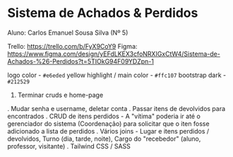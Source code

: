 # Sistema de Achados & Perdidos

Aluno: Carlos Emanuel Sousa Silva (Nº 5)

Trello: https://trello.com/b/FyX9CoY9
Figma: https://www.figma.com/design/yEFdLKEX3cfoNRXIGxCtW4/Sistema-de-Achados-%26-Perdidos?t=5TIOkG94F09YDZpn-1

logo color - `#e6eded`
yellow highlight / main color - `#ffc107`
bootstrap dark - `#212529`

1. Terminar cruds e home-page

. Mudar senha e username, deletar conta
. Passar itens de devolvidos para encontrados
. CRUD de itens perdidos - A "vítima" poderia ir até o gerenciador do sistema (Coordenação) para solicitar que o iten fosse adicionado a lista de perdidos
. Vários joins - Lugar e itens perdidos / devolvidos, Turno (dia, tarde, noite), Cargo do "recebedor" (aluno, professor, visitante)
. Tailwind CSS / SASS
